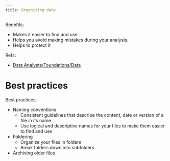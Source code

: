 ```yaml
---
title: Organizing data
---
```

Benefits:
- Makes it easier to find and use
- Helps you avoid making mistakes during your analysis. 
- Helps to protect it

Refs:
- [Data Analysts/Foundations/Data](None)

# Best practices

Best practices:
- Naming conventions
	- Consistent guidelines that describe the content, date or version of a file in its name
	- Use logical and descriptive names for your files to make them easier to find and use
- Foldering
	- Organize your files in folders
	- Break folders down into subfolders
- Archiving older files